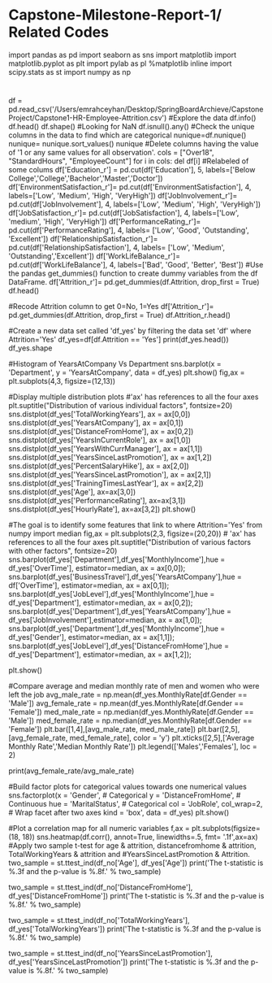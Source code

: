 # Capstone-Milestone-Report-1/ Related Codes
import pandas as pd
import seaborn as sns 
import matplotlib
import matplotlib.pyplot as plt
import pylab as pl
%matplotlib inline
import scipy.stats as st
import numpy as np

# 

df = pd.read_csv('/Users/emrahceyhan/Desktop/SpringBoardArchieve/CapstoneProject/Capstone1-HR-Employee-Attrition.csv')
#Explore the data
df.info()
df.head()
df.shape()
#Looking for NaN
df.isnull().any()
#Check the unique columns in the data to find which are categorical
nunique=df.nunique()
nunique= nunique.sort_values()
nunique
#Delete columns having the value of '1 or any same values for all observation'. 
cols = ["Over18", "StandardHours", "EmployeeCount"]
for i in cols:
    del df[i]
#Relabeled of some colums
df['Education_r'] = pd.cut(df['Education'], 5, labels=['Below College','College','Bachelor','Master','Doctor'])
df['EnvironmentSatisfaction_r']= pd.cut(df['EnvironmentSatisfaction'], 4, labels=['Low', 'Medium', 'High', 'VeryHigh'])
df['JobInvolvement_r']= pd.cut(df['JobInvolvement'], 4, labels=['Low', 'Medium', 'High', 'VeryHigh'])
df['JobSatisfaction_r']= pd.cut(df['JobSatisfaction'], 4, labels=['Low', 'medium', 'High', 'VeryHigh'])
df['PerformanceRating_r']= pd.cut(df['PerformanceRating'], 4, labels= ['Low', 'Good', 'Outstanding', 'Excellent'])
df['RelationshipSatisfaction_r']= pd.cut(df['RelationshipSatisfaction'], 4, labels= ['Low', 'Medium', 'Outstanding','Excellent'])
df['WorkLifeBalance_r']= pd.cut(df['WorkLifeBalance'], 4, labels=['Bad', 'Good', 'Better', 'Best'])
#Use the pandas get_dummies() function to create dummy variables from the df DataFrame.
df['Attrition_r']= pd.get_dummies(df.Attrition, drop_first = True)
df.head()

#Recode Attrition column to get 0=No, 1=Yes
df['Attrition_r']= pd.get_dummies(df.Attrition, drop_first = True)
df.Attrition_r.head()

#Create a new data set called 'df_yes' by filtering the data set 'df' where Attrition='Yes' 
df_yes=df[df.Attrition == 'Yes']
print(df_yes.head())
df_yes.shape

#Histogram of YearsAtCompany Vs Department
sns.barplot(x = 'Department', y = 'YearsAtCompany', data = df_yes)
plt.show()
fig,ax = plt.subplots(4,3, figsize=(12,13)) 

#Display multiple distribution plots
#'ax' has references to all the four axes
plt.suptitle("Distribution of various individual factors", fontsize=20)
sns.distplot(df_yes['TotalWorkingYears'], ax = ax[0,0]) 
sns.distplot(df_yes['YearsAtCompany'], ax = ax[0,1]) 
sns.distplot(df_yes['DistanceFromHome'], ax = ax[0,2]) 
sns.distplot(df_yes['YearsInCurrentRole'], ax = ax[1,0]) 
sns.distplot(df_yes['YearsWithCurrManager'], ax = ax[1,1]) 
sns.distplot(df_yes['YearsSinceLastPromotion'], ax = ax[1,2]) 
sns.distplot(df_yes['PercentSalaryHike'], ax = ax[2,0]) 
sns.distplot(df_yes['YearsSinceLastPromotion'], ax = ax[2,1]) 
sns.distplot(df_yes['TrainingTimesLastYear'], ax = ax[2,2]) 
sns.distplot(df_yes['Age'], ax=ax[3,0])
sns.distplot(df_yes['PerformanceRating'], ax=ax[3,1])
sns.distplot(df_yes['HourlyRate'], ax=ax[3,2])
plt.show()

#The goal is to identify some features that link to where Attrition='Yes'
from numpy import median
fig,ax = plt.subplots(2,3, figsize=(20,20))               # 'ax' has references to all the four axes
plt.suptitle("Distribution of various factors with other factors", fontsize=20)
sns.barplot(df_yes['Department'],df_yes['MonthlyIncome'],hue = df_yes['OverTime'], estimator=median, ax = ax[0,0]); 
sns.barplot(df_yes['BusinessTravel'],df_yes['YearsAtCompany'],hue = df['OverTime'], estimator=median, ax = ax[0,1]); 
sns.barplot(df_yes['JobLevel'],df_yes['MonthlyIncome'],hue = df_yes['Department'], estimator=median, ax = ax[0,2]); 
sns.barplot(df_yes['Department'],df_yes['YearsAtCompany'],hue = df_yes['JobInvolvement'],estimator=median, ax = ax[1,0]); 
sns.barplot(df_yes['Department'],df_yes['MonthlyIncome'],hue = df_yes['Gender'], estimator=median, ax = ax[1,1]); 
sns.barplot(df_yes['JobLevel'],df_yes['DistanceFromHome'],hue = df_yes['Department'], estimator=median, ax = ax[1,2]);

plt.show()

#Compare average and median monthly rate of men and women who were left the job
avg_male_rate = np.mean(df_yes.MonthlyRate[df.Gender == 'Male']) 
avg_female_rate = np.mean(df_yes.MonthlyRate[df.Gender == 'Female'])
med_male_rate = np.median(df_yes.MonthlyRate[df.Gender == 'Male']) 
med_female_rate = np.median(df_yes.MonthlyRate[df.Gender == 'Female'])
plt.bar([1,4],[avg_male_rate, med_male_rate]) 
plt.bar([2,5],[avg_female_rate, med_female_rate], color = 'y') 
plt.xticks([2,5],['Average Monthly Rate','Median Monthly Rate']) 
plt.legend(['Males','Females'], loc = 2)

print(avg_female_rate/avg_male_rate) 

#Build factor plots for categorical values towards one numerical values
sns.factorplot(x =   'Gender',     # Categorical
               y =   'DistanceFromHome',      # Continuous
               hue = 'MaritalStatus',    # Categorical
               col = 'JobRole',
               col_wrap=2,           # Wrap facet after two axes
               kind = 'box',
               data = df_yes)
plt.show()

#Plot a correlation map for all numeric variables
f,ax = plt.subplots(figsize=(18, 18))
sns.heatmap(df.corr(), annot=True, linewidths=.5, fmt= '.1f',ax=ax)
#Apply two sample t-test for age & attrition, distancefromhome & attrition,  TotalWorkingYears & attrition and
#YearsSinceLastPromotion & Attrition. 
two_sample = st.ttest_ind(df_no['Age'], 
                          df_yes['Age'])
print('The t-statistic is %.3f and the p-value is %.8f.' % two_sample)

two_sample = st.ttest_ind(df_no['DistanceFromHome'], 
                          df_yes['DistanceFromHome'])
print('The t-statistic is %.3f and the p-value is %.8f.' % two_sample)

two_sample = st.ttest_ind(df_no['TotalWorkingYears'], 
                          df_yes['TotalWorkingYears'])
print('The t-statistic is %.3f and the p-value is %.8f.' % two_sample)

two_sample = st.ttest_ind(df_no['YearsSinceLastPromotion'], 
                          df_yes['YearsSinceLastPromotion'])
print('The t-statistic is %.3f and the p-value is %.8f.' % two_sample)


